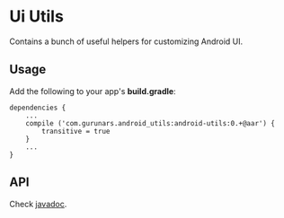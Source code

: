 # Ui Utils

Contains a bunch of useful helpers for customizing Android UI.

## Usage

Add the following to your app's **build.gradle**:

    dependencies {
        ...
        compile ('com.gurunars.android_utils:android-utils:0.+@aar') {
            transitive = true
        }
        ...
    }

## API

Check [javadoc](https://gurunars.github.io/android-crud-ui/android-utils/).
